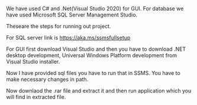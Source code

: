We have used C# and .Net(Visual Studio 2020) for GUI.
For database we have used Microsoft SQL Server Management Studio.

Theseare the steps for running out project.

For SQL server link is https://aka.ms/ssmsfullsetup

For GUI first download Visual Studio and then you have to download .NET desktop development, Universal Windows Platform development from Visual Studio installer.

Now I have provided sql files you have to run that in SSMS. You have to make necessary changes in path.

Now downlaod the .rar file and extract it and then run application which you will find in extracted file.
